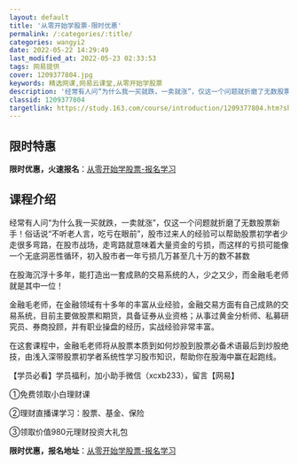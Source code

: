 ```yaml
---
layout: default
title: '从零开始学股票-限时优惠'
permalink: /:categories/:title/
categories: wangyi2
date: 2022-05-22 14:29:49
last_modified_at: 2022-05-23 02:33:53
tags: 网易提供
cover: 1209377804.jpg
keywords: 精选网课,网易云课堂,从零开始学股票
description: '经常有人问“为什么我一买就跌，一卖就涨”，仅这一个问题就折磨了无数股票新手！俗话说“不听老人言，吃亏在眼前”，股市过来人'
classid: 1209377804
targetlink: https://study.163.com/course/introduction/1209377804.htm?share=1&shareId=1025206652&utm_campaign=share&utm_medium=iphoneShare&utm_source=&utm_u=1025206652
---
```


## 限时特惠

**限时优惠，火速报名**：[从零开始学股票-报名学习](https://study.163.com/course/introduction/1209377804.htm?share=1&shareId=1025206652&utm_campaign=share&utm_medium=iphoneShare&utm_source=&utm_u=1025206652)

## 课程介绍

经常有人问“为什么我一买就跌，一卖就涨”，仅这一个问题就折磨了无数股票新手！俗话说“不听老人言，吃亏在眼前”，股市过来人的经验可以帮助股票初学者少走很多弯路，在股市战场，走弯路就意味着大量资金的亏损，而这样的亏损可能像一个无底洞恶性循环，初入股市者一年亏损几万甚至几十万的数不甚数



在股海沉浮十多年，能打造出一套成熟的交易系统的人，少之又少，而金融毛老师就是其中一位！



金融毛老师，在金融领域有十多年的丰富从业经验，金融交易方面有自己成熟的交易系统，目前主要做股票和期货，具备证券从业资格；从事过黄金分析师、私募研究员、券商投顾，并有职业操盘的经历，实战经验非常丰富。



在这套课程中，金融毛老师将从股票本质到如何炒股到股票必备术语最后到炒股绝技，由浅入深带股票初学者系统性学习股市知识，帮助你在股海中赢在起跑线。



【学员必看】学员福利，加小助手微信（xcxb233），留言【网易】

①免费领取小白理财课

②理财直播课学习：股票、基金、保险

③领取价值980元理财投资大礼包

**限时优惠，报名地址**：[从零开始学股票-报名学习](https://study.163.com/course/introduction/1209377804.htm?share=1&shareId=1025206652&utm_campaign=share&utm_medium=iphoneShare&utm_source=&utm_u=1025206652)

